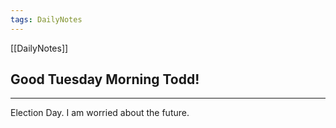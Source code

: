```yaml
---
tags: DailyNotes
---
```


[[DailyNotes]]

## Good  Tuesday  Morning Todd!

----

Election Day. I am worried about the future.